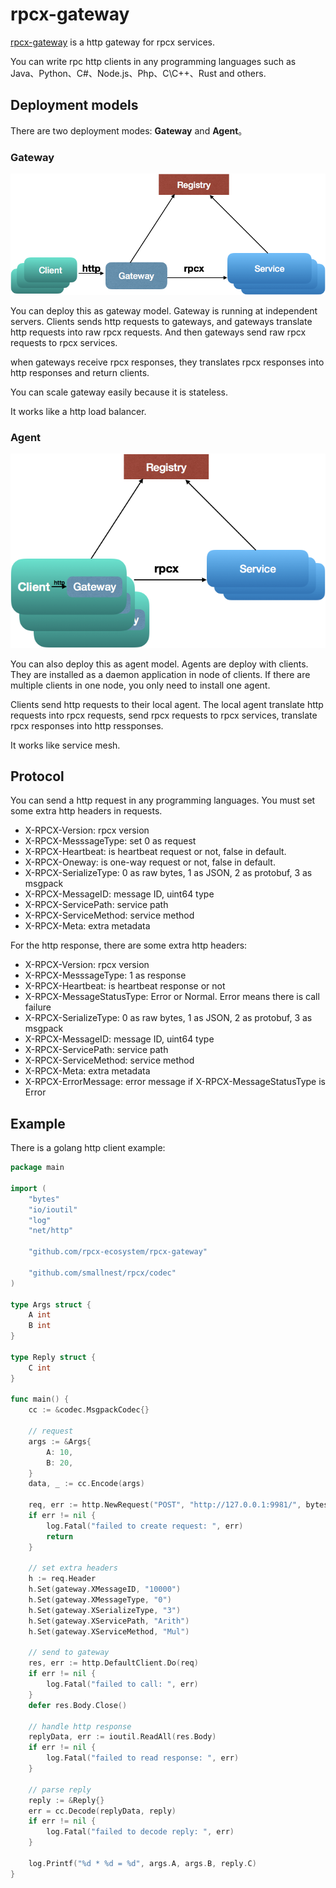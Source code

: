 # rpcx-gateway
[rpcx-gateway](https://github.com/rpcx-ecosystem/rpcx-gateway) is a http gateway for rpcx services.

You can write rpc http clients in any programming languages such as Java、Python、C#、Node.js、Php、C\C++、Rust and others.

## Deployment models

There are two deployment modes: **Gateway** and **Agent**。

### Gateway

![](doc/gateway.png)

You can deploy this as gateway model. Gateway is running at independent servers. Clients sends http requests to gateways, and gateways translate http requests into raw rpcx requests. And then gateways send raw rpcx requests to rpcx services.

when gateways receive rpcx responses, they translates rpcx responses into http responses and return clients.

You can scale gateway easily because it is stateless.

It works like a http load balancer.


### Agent

![](doc/agent.png)


You can also deploy this as agent model. Agents are deploy with clients. They are installed as a daemon application in node of clients. If there are multiple clients in one node, you only need to install one agent.

Clients send http requests to their local agent. The local agent translate http requests into rpcx requests, send rpcx requests to rpcx services, translate rpcx responses into http ressponses.

It works like service mesh.


## Protocol

You can send a http request in any programming languages. You must set some extra http headers in requests.

- X-RPCX-Version: rpcx version
- X-RPCX-MesssageType: set 0 as request
- X-RPCX-Heartbeat: is heartbeat request or not, false in default.
- X-RPCX-Oneway: is one-way request or not, false in default.
- X-RPCX-SerializeType: 0 as raw bytes, 1 as JSON, 2 as protobuf, 3 as msgpack
- X-RPCX-MessageID: message ID, uint64 type
- X-RPCX-ServicePath: service path
- X-RPCX-ServiceMethod: service method
- X-RPCX-Meta: extra metadata

For the http response, there are some extra http headers:

- X-RPCX-Version: rpcx version
- X-RPCX-MesssageType: 1 as response
- X-RPCX-Heartbeat: is heartbeat response or not
- X-RPCX-MessageStatusType:  Error or Normal. Error means there is call failure
- X-RPCX-SerializeType: 0 as raw bytes, 1 as JSON, 2 as protobuf, 3 as msgpack
- X-RPCX-MessageID: message ID, uint64 type
- X-RPCX-ServicePath: service path
- X-RPCX-ServiceMethod: service method
- X-RPCX-Meta: extra metadata
- X-RPCX-ErrorMessage: error message if X-RPCX-MessageStatusType is Error


## Example

There is a golang http client example:

```go
package main

import (
	"bytes"
	"io/ioutil"
	"log"
	"net/http"

	"github.com/rpcx-ecosystem/rpcx-gateway"

	"github.com/smallnest/rpcx/codec"
)

type Args struct {
	A int
	B int
}

type Reply struct {
	C int
}

func main() {
	cc := &codec.MsgpackCodec{}

    // request 
	args := &Args{
		A: 10,
		B: 20,
	}
	data, _ := cc.Encode(args)

	req, err := http.NewRequest("POST", "http://127.0.0.1:9981/", bytes.NewReader(data))
	if err != nil {
		log.Fatal("failed to create request: ", err)
		return
    }
    
    // set extra headers
	h := req.Header
	h.Set(gateway.XMessageID, "10000")
	h.Set(gateway.XMessageType, "0")
	h.Set(gateway.XSerializeType, "3")
	h.Set(gateway.XServicePath, "Arith")
	h.Set(gateway.XServiceMethod, "Mul")

    // send to gateway
	res, err := http.DefaultClient.Do(req)
	if err != nil {
		log.Fatal("failed to call: ", err)
	}
	defer res.Body.Close()

	// handle http response
	replyData, err := ioutil.ReadAll(res.Body)
	if err != nil {
		log.Fatal("failed to read response: ", err)
	}

    // parse reply
	reply := &Reply{}
	err = cc.Decode(replyData, reply)
	if err != nil {
		log.Fatal("failed to decode reply: ", err)
	}

	log.Printf("%d * %d = %d", args.A, args.B, reply.C)
}
```
